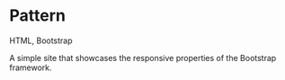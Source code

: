# Pattern
HTML, Bootstrap

A simple site that showcases the responsive properties of the Bootstrap framework.
